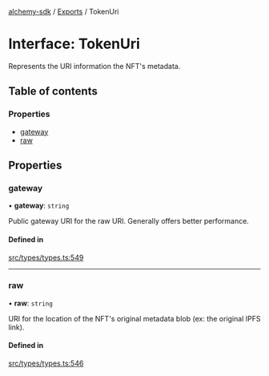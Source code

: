 [alchemy-sdk](../README.md) / [Exports](../modules.md) / TokenUri

# Interface: TokenUri

Represents the URI information the NFT's metadata.

## Table of contents

### Properties

- [gateway](TokenUri.md#gateway)
- [raw](TokenUri.md#raw)

## Properties

### gateway

• **gateway**: `string`

Public gateway URI for the raw URI. Generally offers better performance.

#### Defined in

[src/types/types.ts:549](https://github.com/alchemyplatform/alchemy-sdk-js/blob/8dc500a/src/types/types.ts#L549)

___

### raw

• **raw**: `string`

URI for the location of the NFT's original metadata blob (ex: the original
IPFS link).

#### Defined in

[src/types/types.ts:546](https://github.com/alchemyplatform/alchemy-sdk-js/blob/8dc500a/src/types/types.ts#L546)

